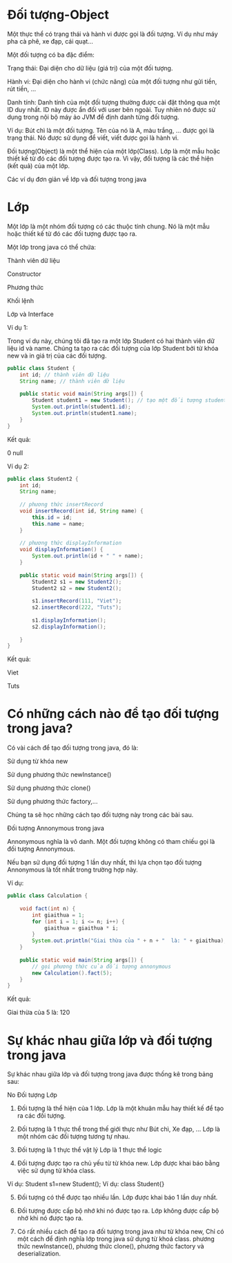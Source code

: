# Đối tượng-Object

Một thực thể có trạng thái và hành vi được gọi là đối tượng. Ví dụ như máy pha cà phê, xe đạp, cái quạt...

Một đối tượng có ba đặc điểm:

Trạng thái: Đại diện cho dữ liệu (giá trị) của một đối tượng.

Hành vi: Đại diện cho hành vi (chức năng) của một đối tượng như gửi tiền, rút tiền, ...

Danh tính: Danh tính của một đối tượng thường được cài đặt thông qua một ID duy nhất. ID này được ẩn đối với user bên ngoài. Tuy nhiên nó được sử dụng trong nội bộ máy ảo JVM để định danh từng đối tượng.

Ví dụ: Bút chì là một đối tượng. Tên của nó là A, màu trắng, ... được gọi là trạng thái. Nó được sử dụng để viết, viết được gọi là hành vi.

Đối tượng(Object) là một thể hiện của một lớp(Class). Lớp là một mẫu hoặc thiết kế từ đó các đối tượng được tạo ra. Vì vậy, đối tượng là các thể hiện (kết quả) của một lớp.

Các ví dụ đơn giản về lớp và đối tượng trong java

# Lớp

Một lớp là một nhóm đối tượng có các thuộc tính chung. Nó là một mẫu hoặc thiết kế từ đó các đối tượng được tạo ra.

Một lớp trong java có thể chứa:


Thành viên dữ liệu

Constructor

Phương thức

Khối lệnh

Lớp và Interface

Ví dụ 1:

Trong ví dụ này, chúng tôi đã tạo ra một lớp Student có hai thành viên dữ liệu id và name. Chúng ta tạo ra các đối tượng của lớp Student bởi từ khóa new và in giá trị của các đối tượng.

```java
public class Student {
    int id; // thành viên dữ liệu
    String name; // thành viên dữ liệu
 
    public static void main(String args[]) {
        Student student1 = new Student(); // tạo một đối tượng student1
        System.out.println(student1.id);
        System.out.println(student1.name);
    }
}
```

Kết quả:

0 null

Ví dụ 2:

```java
public class Student2 {
    int id;
    String name;
 
    // phương thức insertRecord
    void insertRecord(int id, String name) { 
        this.id = id;
        this.name = name;
    }
 
    // phương thức displayInformation
    void displayInformation() {
        System.out.println(id + " " + name);
    }
 
    public static void main(String args[]) {
        Student2 s1 = new Student2();
        Student2 s2 = new Student2();
 
        s1.insertRecord(111, "Viet");
        s2.insertRecord(222, "Tuts");
 
        s1.displayInformation();
        s2.displayInformation();
 
    }
}
```
Kết quả:

Viet

Tuts

# Có những cách nào để tạo đối tượng trong java?

Có vài cách để tạo đối tượng trong java, đó là:

Sử dụng từ khóa new

Sử dụng phương thức newInstance()

Sử dụng phương thức clone()

Sử dụng phương thức factory,...

Chúng ta sẽ học những cách tạo đối tượng này trong các bài sau.

Đối tượng Annonymous trong java

Annonymous nghĩa là vô danh. Một đối tượng không có tham chiếu gọi là đối tượng Annonymous.

Nếu bạn sử dụng đối tượng 1 lần duy nhất, thì lựa chọn tạo đối tượng Annonymous là tốt nhất trong trường hợp này.

Ví dụ:

```java
public class Calculation {
 
    void fact(int n) {
        int giaithua = 1;
        for (int i = 1; i <= n; i++) {
            giaithua = giaithua * i;
        }
        System.out.println("Giai thừa của " + n + "  là: " + giaithua);
    }
 
    public static void main(String args[]) {
        // gọi phương thức của đối tượng annonymous
        new Calculation().fact(5);
    }
}
```
Kết quả:

Giai thừa của 5  là: 120

# Sự khác nhau giữa lớp và đối tượng trong java

Sự khác nhau giữa lớp và đối tượng trong java được thống kê trong bảng sau:

No	Đối tượng                        	                                    Lớp

1.	Đối tượng là thể hiện của 1 lớp.	                                    Lớp là một khuân mẫu hay thiết kế để tạo ra các đối tượng.

2.	Đối tượng là 1 thực thể trong thế giới thực như Bút chì, Xe đạp, ...	Lớp là một nhóm các đối tượng tương tự nhau.

3.	Đối tượng là 1 thực thể vật lý	 										Lớp là 1 thực thể logic

4.	Đối tượng được tạo ra chủ yếu từ từ khóa new.                           Lớp được khai báo bằng việc sử dụng từ khóa class.

Ví dụ: Student s1=new Student();											Ví dụ: class Student{}

5.	Đối tượng có thể được tạo nhiều lần.									Lớp được khai báo 1 lần duy nhất.

6.	Đối tượng được cấp bộ nhớ khi nó được tạo ra.							Lớp không được cấp bộ nhớ khi nó được tạo ra.

7.	Có rất nhiều cách để tạo ra đối tượng trong java như từ khóa new,		Chỉ có một cách để định nghĩa lớp trong java sử dụng từ khoá class.
phương thức newInstance(), phương thức clone(), phương thức factory và deserialization.	